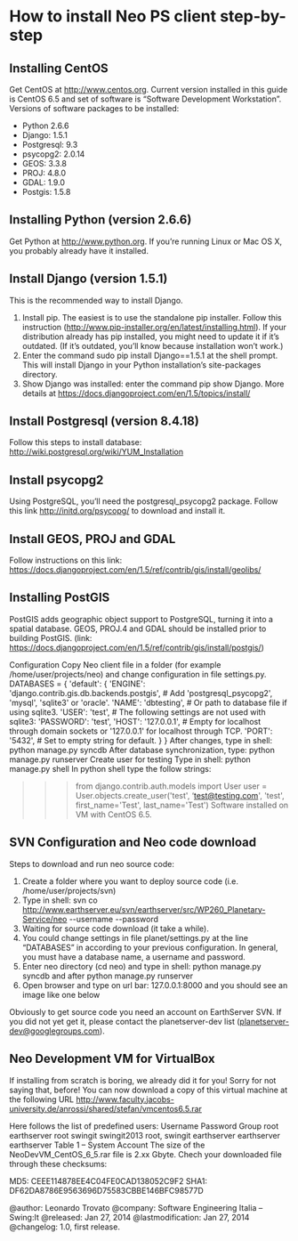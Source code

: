 # How to install Neo PS client step-by-step

## Installing CentOS
Get CentOS at http://www.centos.org.
Current version installed in this guide is CentOS 6.5 and set of software is “Software Development Workstation”.
Versions of software packages to be installed:
* Python 2.6.6
* Django: 1.5.1
* Postgresql: 9.3
* psycopg2: 2.0.14
* GEOS: 3.3.8
* PROJ: 4.8.0
* GDAL: 1.9.0
* Postgis: 1.5.8

## Installing Python (version 2.6.6)
Get Python at http://www.python.org. 
If you’re running Linux or Mac OS X, you probably already have it installed.

## Install Django (version 1.5.1)
This is the recommended way to install Django.
1. Install pip. The easiest is to use the standalone pip installer. Follow this instruction (http://www.pip-installer.org/en/latest/installing.html). If your distribution already has pip installed, you might need to update it if it’s outdated. (If it’s outdated, you’ll know because installation won’t work.)
2. Enter the command sudo pip install Django==1.5.1 at the shell prompt. This will install Django in your Python installation’s site-packages directory.
3. Show Django was installed: enter the command pip show Django.
More details at https://docs.djangoproject.com/en/1.5/topics/install/

## Install Postgresql (version 8.4.18)
Follow this steps to install database: http://wiki.postgresql.org/wiki/YUM_Installation

## Install psycopg2
Using PostgreSQL, you’ll need the postgresql_psycopg2 package. Follow this link http://initd.org/psycopg/ to download and install it.

## Install GEOS, PROJ and GDAL
Follow instructions on this link: https://docs.djangoproject.com/en/1.5/ref/contrib/gis/install/geolibs/

## Installing PostGIS
PostGIS adds geographic object support to PostgreSQL, turning it into a spatial database. GEOS, PROJ.4 and GDAL should be installed prior to building PostGIS. (link: https://docs.djangoproject.com/en/1.5/ref/contrib/gis/install/postgis/)

Configuration
Copy Neo client file in a folder (for example /home/user/projects/neo) and change configuration in file settings.py. 
DATABASES = {
    'default': {
	'ENGINE': 'django.contrib.gis.db.backends.postgis', # Add 'postgresql_psycopg2', 'mysql', 'sqlite3' or 'oracle'.
        'NAME': 'dbtesting',                      # Or path to database file if using sqlite3.
        'USER': 'test',      # The following settings are not used with sqlite3:
 'PASSWORD': 'test',
        'HOST': '127.0.0.1',  # Empty for localhost through domain sockets or '127.0.0.1' for localhost through TCP.
        'PORT': '5432', # Set to empty string for default.
    }
}
After changes, type in shell: python manage.py syncdb
After database synchronization, type: python manage.py runserver
Create user for testing
Type in shell: python manage.py shell
In python shell type the follow strings:
>>> from django.contrib.auth.models import User
>>> user = User.objects.create_user('test', ‘test@testing.com', 'test', first_name='Test', last_name='Test')
Software installed on VM with CentOS 6.5.

## SVN Configuration and Neo code download
Steps to download and run neo source code: 

1. Create a folder where you want to deploy source code (i.e. /home/user/projects/svn)
2. Type in shell: svn co http://www.earthserver.eu/svn/earthserver/src/WP260_Planetary-Service/neo --username <username> --password <password>
3. Waiting for source code download (it take a while).
4. You could change settings in file planet/settings.py at the line “DATABASES” in according to your previous configuration. In general, you must have a database name, a username and password.
5. Enter neo directory (cd neo) and type in shell: python manage.py syncdb and after python manage.py runserver
6. Open browser and type on url bar: 127.0.0.1:8000 and you should see an image like one below

Obviously to get source code you need an account on EarthServer SVN. If you did not yet get it, please contact the planetserver-dev list (planetserver-dev@googlegroups.com).

## Neo Development VM for VirtualBox
If installing from scratch is boring, we already did it for you! Sorry for not saying that, before!
You can now download a copy of this virtual machine at the following URL  http://www.faculty.jacobs-university.de/anrossi/shared/stefan/vmcentos6.5.rar

Here follows the list of predefined users:
Username
Password
Group
root
earthserver
root
swingit
swingit2013
root, swingit
earthserver
earthserver
earthserver
Table 1 – System Account
The size of the NeoDevVM_CentOS_6_5.rar file is 2.xx Gbyte. Chech your downloaded file through these checksums:

MD5: CEEE114878EE4C04FE0CAD138052C9F2
SHA1: DF62DA8786E9563696D75583CBBE146BFC98577D



@author: Leonardo Trovato
@company: Software Engineering Italia – Swing:It
@released: Jan 27, 2014
@lastmodification: Jan 27, 2014
@changelog: 1.0, first release.
